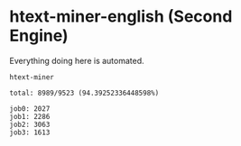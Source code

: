 # htext-miner-english (Second Engine)

Everything doing here is automated.

```
htext-miner

total: 8989/9523 (94.39252336448598%)

job0: 2027
job1: 2286
job2: 3063
job3: 1613
```